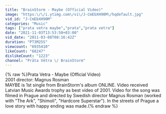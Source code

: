 ```yaml
---
title: "BrainStorm - Maybe (Official Video)"
image: "https:\/\/i.ytimg.com\/vi\/J-CmEbXH90M\/hqdefault.jpg"
vid_id: "J-CmEbXH90M"
categories: "Music"
tags: ["prata vetra maybe","prata","prata vetra"]
date: "2021-11-03T13:53:50+03:00"
vid_date: "2011-03-08T08:16:42Z"
duration: "PT3M25S"
viewcount: "6935410"
likeCount: "68247"
dislikeCount: "1223"
channel: "Prāta Vētra \/ BrainStorm"
---
```

{% raw %}Prata Vetra - Maybe (Official Video)<br />2001 director: Magnus Rosman <br />MAYBE is 1st single from BrainStorm's album ONLINE. Video received Latvian Music Awards trophy as best video of 2001. Video for the song was filmed in Prague and directed by Swedish director Magnus Rosman (worked with &quot;The Ark&quot;, &quot;Shimoli&quot;, &quot;Hardcore Superstar&quot;). In the streets of Prague a love story with happy ending was made.{% endraw %}
